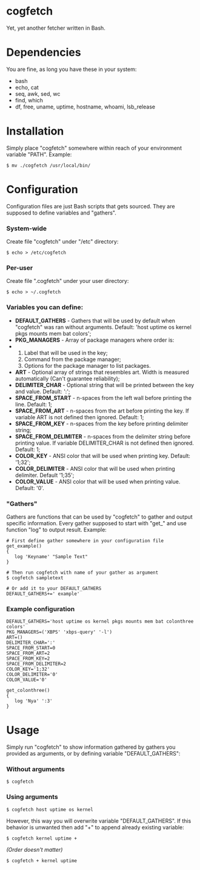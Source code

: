 # cogfetch
Yet, yet another fetcher written in Bash.

# Dependencies
You are fine, as long you have these in your system:
- bash
- echo, cat
- seq, awk, sed, wc
- find, which
- df, free, uname, uptime, hostname, whoami, lsb_release

# Installation
Simply place "cogfetch" somewhere within reach of your environment variable "PATH".
Example:
```
$ mv ./cogfetch /usr/local/bin/
```

# Configuration
Configuration files are just Bash scripts that gets sourced. They are supposed to define variables and "gathers".
### System-wide
Create file "cogfetch" under "/etc" directory:
```
$ echo > /etc/cogfetch
```
### Per-user
Create file ".cogfetch" under your user directory:
```
$ echo > ~/.cogfetch
```
### Variables you can define:
- **DEFAULT_GATHERS** - Gathers that will be used by default when "cogfetch" was ran without arguments. Default: 'host uptime os kernel pkgs mounts mem bat colors';
- **PKG_MANAGERS** - Array of package managers where order is:
- 1. Label that will be used in the key;
  2. Command from the package manager;
  3. Options for the package manager to list packages.
- **ART** - Optional array of strings that resembles art. Width is measured automatically (Can't guarantee reliability);
- **DELIMITER_CHAR** - Optional string that will be printed between the key and value. Default: ':';
- **SPACE_FROM_START** - n-spaces from the left wall before printing the line. Default: 1;
- **SPACE_FROM_ART** - n-spaces from the art before printing the key. If variable ART is not defined then ignored. Default: 1;
- **SPACE_FROM_KEY** - n-spaces from the key before printing delimiter string;
- **SPACE_FROM_DELIMITER** - n-spaces from the delimiter string before printing value. If variable DELIMITER_CHAR is not defined then ignored. Default: 1;
- **COLOR_KEY** - ANSI color that will be used when printing key. Default: '1;32';
- **COLOR_DELIMITER** - ANSI color that will be used when printing delimiter. Default '1;35';
- **COLOR_VALUE** - ANSI color that will be used when printing value. Default: '0'.
### "Gathers" 
Gathers are functions that can be used by "cogfetch" to gather and output specific information. Every gather supposed to start with "get_" and use function "log" to output result.
Example:
```
# First define gather somewhere in your configuration file
get_example()
{
   log 'Keyname' "Sample Text"
}

# Then run cogfetch with name of your gather as argument
$ cogfetch sampletext

# Or add it to your DEFAULT_GATHERS
DEFAULT_GATHERS+=' example'
```
### Example configuration
```
DEFAULT_GATHERS='host uptime os kernel pkgs mounts mem bat colonthree colors'
PKG_MANAGERS=('XBPS' 'xbps-query' '-l')
ART=()
DELIMITER_CHAR=':'
SPACE_FROM_START=0
SPACE_FROM_ART=2
SPACE_FROM_KEY=2
SPACE_FROM_DELIMITER=2
COLOR_KEY='1;32'
COLOR_DELIMITER='0'
COLOR_VALUE='0'

get_colonthree()
{
   log 'Nya' ':3'
}
```

# Usage
Simply run "cogfetch" to show information gathered by gathers you provided as arguments, or by defining variable "DEFAULT_GATHERS":
### Without arguments
```
$ cogfetch
```
### Using arguments 
```
$ cogfetch host uptime os kernel
```
However, this way you will overwrite variable "DEFAULT_GATHERS". If this behavior is unwanted then add "+" to append already existing variable:
```
$ cogfetch kernel uptime +
```
*(Order doesn't matter)*
```
$ cogfetch + kernel uptime
```
